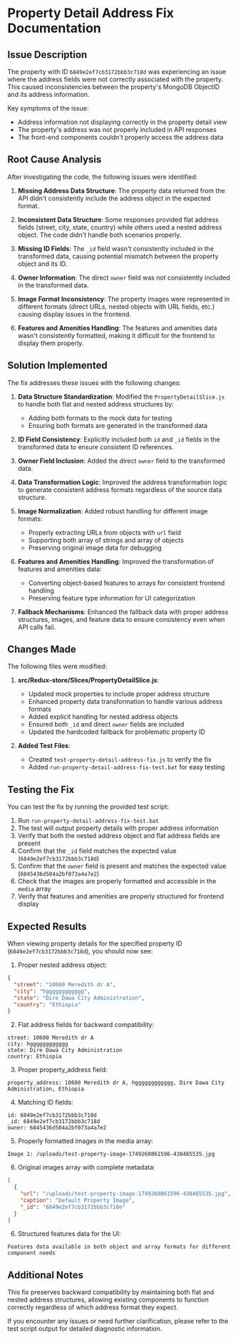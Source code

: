 # Property Detail Address Fix Documentation

## Issue Description

The property with ID `6849e2ef7cb3172bbb3c718d` was experiencing an issue where the address fields were not correctly associated with the property. This caused inconsistencies between the property's MongoDB ObjectID and its address information.

Key symptoms of the issue:
- Address information not displaying correctly in the property detail view
- The property's address was not properly included in API responses
- The front-end components couldn't properly access the address data

## Root Cause Analysis

After investigating the code, the following issues were identified:

1. **Missing Address Data Structure**: The property data returned from the API didn't consistently include the address object in the expected format.

2. **Inconsistent Data Structure**: Some responses provided flat address fields (street, city, state, country) while others used a nested address object. The code didn't handle both scenarios properly.

3. **Missing ID Fields**: The `_id` field wasn't consistently included in the transformed data, causing potential mismatch between the property object and its ID.

4. **Owner Information**: The direct `owner` field was not consistently included in the transformed data.

5. **Image Format Inconsistency**: The property images were represented in different formats (direct URLs, nested objects with URL fields, etc.) causing display issues in the frontend.

6. **Features and Amenities Handling**: The features and amenities data wasn't consistently formatted, making it difficult for the frontend to display them properly.

## Solution Implemented

The fix addresses these issues with the following changes:

1. **Data Structure Standardization**: Modified the `PropertyDetailSlice.js` to handle both flat and nested address structures by:
   - Adding both formats to the mock data for testing
   - Ensuring both formats are generated in the transformed data

2. **ID Field Consistency**: Explicitly included both `id` and `_id` fields in the transformed data to ensure consistent ID references.

3. **Owner Field Inclusion**: Added the direct `owner` field to the transformed data.

4. **Data Transformation Logic**: Improved the address transformation logic to generate consistent address formats regardless of the source data structure.

5. **Image Normalization**: Added robust handling for different image formats:
   - Properly extracting URLs from objects with `url` field
   - Supporting both array of strings and array of objects
   - Preserving original image data for debugging

6. **Features and Amenities Handling**: Improved the transformation of features and amenities data:
   - Converting object-based features to arrays for consistent frontend handling
   - Preserving feature type information for UI categorization

7. **Fallback Mechanisms**: Enhanced the fallback data with proper address structures, images, and feature data to ensure consistency even when API calls fail.

## Changes Made

The following files were modified:

1. **src/Redux-store/Slices/PropertyDetailSlice.js**:
   - Updated mock properties to include proper address structure
   - Enhanced property data transformation to handle various address formats
   - Added explicit handling for nested address objects
   - Ensured both `_id` and direct `owner` fields are included
   - Updated the hardcoded fallback for problematic property ID

2. **Added Test Files**:
   - Created `test-property-detail-address-fix.js` to verify the fix
   - Added `run-property-detail-address-fix-test.bat` for easy testing

## Testing the Fix

You can test the fix by running the provided test script:

1. Run `run-property-detail-address-fix-test.bat`
2. The test will output property details with proper address information
3. Verify that both the nested address object and flat address fields are present
4. Confirm that the `_id` field matches the expected value (`6849e2ef7cb3172bbb3c718d`)
5. Confirm that the `owner` field is present and matches the expected value (`6845436d504a2bf073a4a7e2`)
6. Check that the images are properly formatted and accessible in the `media` array
7. Verify that features and amenities are properly structured for frontend display

## Expected Results

When viewing property details for the specified property ID (`6849e2ef7cb3172bbb3c718d`), you should now see:

1. Proper nested address object:
```json
{
  "street": "10600 Meredith dr A",
  "city": "hgggggggggggg",
  "state": "Dire Dawa City Administration",
  "country": "Ethiopia"
}
```

2. Flat address fields for backward compatibility:
```
street: 10600 Meredith dr A
city: hgggggggggggg
state: Dire Dawa City Administration
country: Ethiopia
```

3. Proper property_address field:
```
property_address: 10600 Meredith dr A, hgggggggggggg, Dire Dawa City Administration, Ethiopia
```

4. Matching ID fields:
```
id: 6849e2ef7cb3172bbb3c718d
_id: 6849e2ef7cb3172bbb3c718d
owner: 6845436d504a2bf073a4a7e2
```

5. Properly formatted images in the media array:
```
Image 1: /uploads/test-property-image-1749260861596-438465535.jpg
```

6. Original images array with complete metadata:
```json
[
  {
    "url": "/uploads/test-property-image-1749260861596-438465535.jpg",
    "caption": "Default Property Image",
    "_id": "6849e2ef7cb3172bbb3c718e"
  }
]
```

6. Structured features data for the UI:
```
Features data available in both object and array formats for different component needs
```

## Additional Notes

This fix preserves backward compatibility by maintaining both flat and nested address structures, allowing existing components to function correctly regardless of which address format they expect.

If you encounter any issues or need further clarification, please refer to the test script output for detailed diagnostic information.
